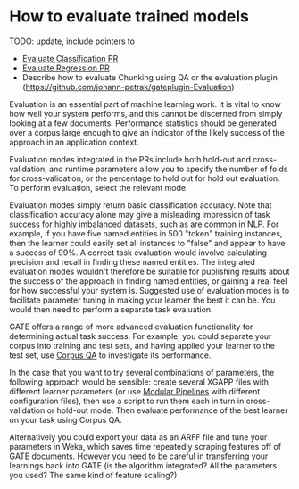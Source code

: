 # How to evaluate trained models

TODO: update, include pointers to
* [Evaluate Classification PR](LF_EvaluateClassification)
* [Evaluate Regression PR](LF_EvaluateRegression)
* Describe how to evaluate Chunking using QA or the evaluation plugin (https://github.com/johann-petrak/gateplugin-Evaluation)


Evaluation is an essential part of machine learning work. It is vital to know how well your system performs, and this cannot be discerned from simply looking at a few documents. Performance statistics should be generated over a corpus large enough to give an indicator of the likely success of the approach in an application context.

Evaluation modes integrated in the PRs include both hold-out and cross-validation, and runtime parameters allow you to specify the number of folds for cross-validation, or the percentage to hold out for hold out evaluation. To perform evaluation, select the relevant mode.

Evaluation modes simply return basic classification accuracy. Note that classification accuracy alone may give a misleading impression of task success for highly imbalanced datasets, such as are common in NLP. For example, if you have five named entities in 500 "token" training instances, then the learner could easily set all instances to "false" and appear to have a success of 99%. A correct task evaluation would involve calculating precision and recall in finding these named entities. The integrated evaluation modes wouldn't therefore be suitable for publishing results about the success of the approach in finding named entities, or gaining a real feel for how successful your system is. Suggested use of evaluation modes is to facilitate parameter tuning in making your learner the best it can be. You would then need to perform a separate task evaluation.

GATE offers a range of more advanced evaluation functionality for determining actual task success. For example, you could separate your corpus into training and test sets, and having applied your learner to the test set, use [Corpus QA](https://gate.ac.uk/userguide/sec:eval:corpusqualityassurance) to investigate its performance.

In the case that you want to try several combinations of parameters, the following approach would be sensible: create several XGAPP files with different learner parameters (or use [Modular Pipelines](https://github.com/johann-petrak/gateplugin-ModularPipelines) with different configuration files), then use a script to run them each in turn in cross-validation or hold-out mode. Then evaluate performance of the best learner on your task using Corpus QA.

Alternatively you could export your data as an ARFF file and tune your parameters in Weka, which saves time repeatedly scraping features off of GATE documents. However you need to be careful in transferring your learnings back into GATE (is the algorithm integrated? All the parameters you used? The same kind of feature scaling?)
